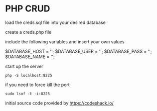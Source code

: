 # PHP CRUD
load the creds.sql file into your desired database

create a creds.php file

include the following variables and insert your own values

$DATABASE_HOST = '';
$DATABASE_USER = '';
$DATABASE_PASS = '';
$DATABASE_NAME = '';


start up the server
```
php -S localhost:8225
```

if you need to force kill the port
```
sudo lsof -t -i:8225
```


initial source code provided by https://codeshack.io/